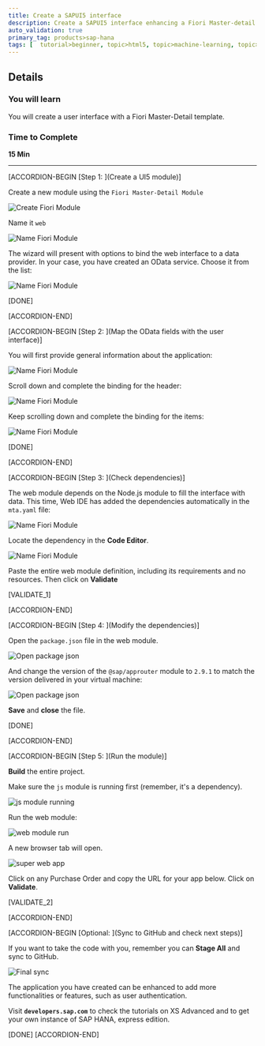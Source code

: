 ```yaml
---
title: Create a SAPUI5 interface
description: Create a SAPUI5 interface enhancing a Fiori Master-detail template
auto_validation: true
primary_tag: products>sap-hana
tags: [  tutorial>beginner, topic>html5, topic>machine-learning, topic>odata, topic>sapui5, products>sap-hana ]
---
```


## Details
### You will learn  
You will create a user interface with a Fiori Master-Detail template.

### Time to Complete
**15 Min**

---

[ACCORDION-BEGIN [Step 1: ](Create a UI5 module)]

Create a new module using the `Fiori Master-Detail Module`

![Create Fiori Module](1.png)

Name it `web`

![Name Fiori Module](2.png)

The wizard will present with options to bind the web interface to a data provider. In your case, you have created an OData service. Choose it from the list:

![Name Fiori Module](3.png)

[DONE]

[ACCORDION-END]

[ACCORDION-BEGIN [Step 2: ](Map the OData fields with the user interface)]

You will first provide general information about the application:

![Name Fiori Module](4.png)

Scroll down and complete the binding for the header:

![Name Fiori Module](5.png)

Keep scrolling down and complete the binding for the items:

![Name Fiori Module](6.png)

[DONE]

[ACCORDION-END]


[ACCORDION-BEGIN [Step 3: ](Check dependencies)]

The web module depends on the Node.js module to fill the interface with data. This time, Web IDE has added the dependencies automatically in the `mta.yaml` file:

![Name Fiori Module](7.png)

Locate the dependency in the **Code Editor**.

![Name Fiori Module](validate.png)

Paste the entire web module definition, including its requirements and no resources. Then click on **Validate**

[VALIDATE_1]

[ACCORDION-END]

[ACCORDION-BEGIN [Step 4: ](Modify the dependencies)]

Open the `package.json` file in the web module.

![Open package json](dep1.png)

And change the version of the  `@sap/approuter` module to `2.9.1` to match the version delivered in your virtual machine:

![Open package json](dep2.png)

**Save** and **close** the file.

[DONE]

[ACCORDION-END]

[ACCORDION-BEGIN [Step 5: ](Run the module)]

**Build** the entire project.

Make sure the `js` module is running first (remember, it's a dependency).

![js module running](js.png)

Run the web module:

![web module run](web.png)


A new browser tab will open.

![super web app](super.png)

Click on any Purchase Order and copy the URL for your app below. Click on **Validate**.

[VALIDATE_2]

[ACCORDION-END]

[ACCORDION-BEGIN [Optional: ](Sync to GitHub and check next steps)]

If you want to take the code with you, remember you can **Stage All** and sync to GitHub.

![Final sync](sync.png)

The application you have created can be enhanced to add more functionalities or features, such as user authentication.

Visit **`developers.sap.com`** to check the tutorials on XS Advanced and to get your own instance of SAP HANA, express edition.


[DONE]
[ACCORDION-END]
